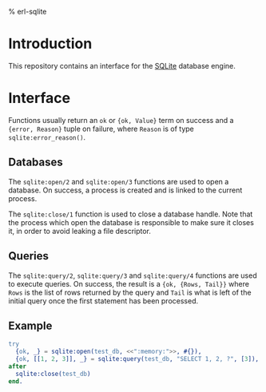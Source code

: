% erl-sqlite

# Introduction
This repository contains an interface for the [SQLite](https://www.sqlite.org)
database engine.

# Interface
Functions usually return an `ok` or `{ok, Value}` term on success and a
`{error, Reason}` tuple on failure, where `Reason` is of type
`sqlite:error_reason()`.

## Databases
The `sqlite:open/2` and `sqlite:open/3` functions are used to open a database.
On success, a process is created and is linked to the current process.

The `sqlite:close/1` function is used to close a database handle. Note that
the process which open the database is responsible to make sure it closes it,
in order to avoid leaking a file descriptor.

## Queries
The `sqlite:query/2`, `sqlite:query/3` and `sqlite:query/4` functions are used
to execute queries. On success, the result is a `{ok, {Rows, Tail}}` where
`Rows` is the list of rows returned by the query and `Tail` is what is left of
the initial query once the first statement has been processed.

## Example
```erlang
try
  {ok, _} = sqlite:open(test_db, <<":memory:">>, #{}),
  {ok, [[1, 2, 3]], _} = sqlite:query(test_db, "SELECT 1, 2, ?", [3]),
after
  sqlite:close(test_db)
end.
```
